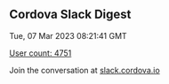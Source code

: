 ## Cordova Slack Digest
Tue, 07 Mar 2023 08:21:41 GMT

[User count: 4751](https://cordova.slack.com/)


Join the conversation at [slack.cordova.io](http://slack.cordova.io/)
